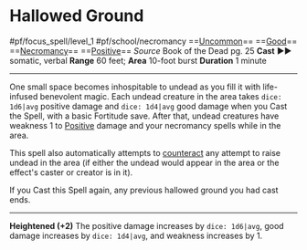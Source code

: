 # Hallowed Ground
#pf/focus_spell/level_1 #pf/school/necromancy 
==[Uncommon](../../../Traits/Uncommon.md)== ==[Good](../../../Traits/Good.md)== ==[Necromancy](../../../Traits/Necromancy.md)== ==[Positive](../../../Traits/Positive.md)==
*Source* Book of the Dead pg. 25
**Cast** ►► somatic, verbal
**Range** 60 feet; **Area** 10-foot burst
**Duration** 1 minute

---
One small space becomes inhospitable to undead as you fill it with life-infused benevolent magic. Each undead creature in the area takes `dice: 1d6|avg` positive damage and `dice: 1d4|avg` good damage when you Cast the Spell, with a basic Fortitude save. After that, undead creatures have weakness 1 to [Positive](../../../Traits/Positive.md) damage and your necromancy spells while in the area.

This spell also automatically attempts to [counteract](../../../Rules/Counteracting.md) any attempt to raise undead in the area (if either the undead would appear in the area or the effect's caster or creator is in it).

If you Cast this Spell again, any previous hallowed ground you had cast ends.

<hr>

**Heightened (+2)** The positive damage increases by `dice: 1d6|avg`, good damage increases by `dice: 1d4|avg`, and weakness increases by 1.